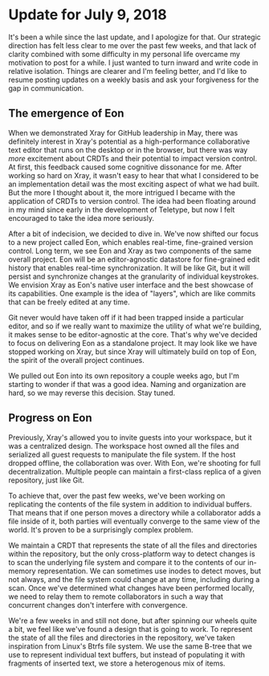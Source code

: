 # Update for July 9, 2018

It's been a while since the last update, and I apologize for that. Our strategic direction has felt less clear to me over the past few weeks, and that lack of clarity combined with some difficulty in my personal life overcame my motivation to post for a while. I just wanted to turn inward and write code in relative isolation. Things are clearer and I'm feeling better, and I'd like to resume posting updates on a weekly basis and ask your forgiveness for the gap in communication.

## The emergence of Eon

When we demonstrated Xray for GitHub leadership in May, there was definitely interest in Xray's potential as a high-performance collaborative text editor that runs on the desktop or in the browser, but there was way *more* excitement about CRDTs and their potential to impact version control. At first, this feedback caused some cognitive dissonance for me. After working so hard on Xray, it wasn't easy to hear that what I considered to be an implementation detail was the most exciting aspect of what we had built. But the more I thought about it, the more intrigued I became with the application of CRDTs to version control. The idea had been floating around in my mind since early in the development of Teletype, but now I felt encouraged to take the idea more seriously.

After a bit of indecision, we decided to dive in. We've now shifted our focus to a new project called Eon, which enables real-time, fine-grained version control. Long term, we see Eon and Xray as two components of the same overall project. Eon will be an editor-agnostic datastore for fine-grained edit history that enables real-time synchronization. It will be like Git, but it will persist and synchronize changes at the granularity of individual keystrokes. We envision Xray as Eon's native user interface and the best showcase of its capabilities. One example is the idea of "layers", which are like commits that can be freely edited at any time.

Git never would have taken off if it had been trapped inside a particular editor, and so if we really want to maximize the utility of what we're building, it makes sense to be editor-agnostic at the core. That's why we've decided to focus on delivering Eon as a standalone project. It may look like we have stopped working on Xray, but since Xray will ultimately build on top of Eon, the spirit of the overall project continues.

We pulled out Eon into its own repository a couple weeks ago, but I'm starting to wonder if that was a good idea. Naming and organization are hard, so we may reverse this decision. Stay tuned.

## Progress on Eon

Previously, Xray's allowed you to invite guests into your workspace, but it was a centralized design. The workspace host owned all the files and serialized all guest requests to manipulate the file system. If the host dropped offline, the collaboration was over. With Eon, we're shooting for full decentralization. Multiple people can maintain a first-class replica of a given repository, just like Git.

To achieve that, over the past few weeks, we've been working on replicating the contents of the file system in addition to individual buffers. That means that if one person moves a directory while a collaborator adds a file inside of it, both parties will eventually converge to the same view of the world. It's proven to be a surprisingly complex problem.

We maintain a CRDT that represents the state of all the files and directories within the repository, but the only cross-platform way to detect changes is to scan the underlying file system and compare it to the contents of our in-memory representation. We can sometimes use inodes to detect moves, but not always, and the file system could change at any time, including during a scan. Once we've determined what changes have been performed locally, we need to relay them to remote collaborators in such a way that concurrent changes don't interfere with convergence.

We're a few weeks in and still not done, but after spinning our wheels quite a bit, we feel like we've found a design that is going to work. To represent the state of all the files and directories in the repository, we've taken inspiration from Linux's Btrfs file system. We use the same B-tree that we use to represent individual text buffers, but instead of populating it with fragments of inserted text, we store a heterogenous mix of items.
